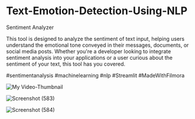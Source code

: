 # Text-Emotion-Detection-Using-NLP

Sentiment Analyzer

This tool is designed to analyze the sentiment of text input, helping users understand the emotional tone conveyed in their messages, documents, or social media posts. Whether you're a developer looking to integrate sentiment analysis into your applications or a user curious about the sentiment of your text, this tool has you covered.

#sentimentanalysis #machinelearning #nlp #Streamlit #MadeWithFilmora

![My Video-Thumbnail](https://github.com/user-attachments/assets/48d7acb7-e539-4365-b589-dcd3b62725f1)

![Screenshot (583)](https://github.com/user-attachments/assets/8ad1a886-eac6-4551-b78e-69bd887f18b2)

![Screenshot (584)](https://github.com/user-attachments/assets/c1665561-12d9-41fa-9814-d6b0d5b77d78)




